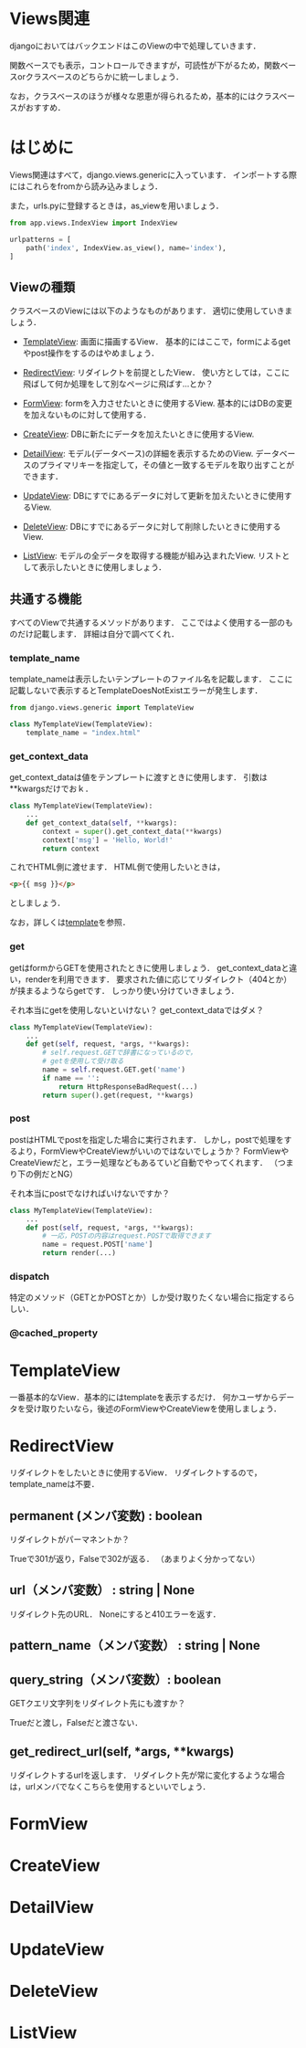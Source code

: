 # Views関連

djangoにおいてはバックエンドはこのViewの中で処理していきます．

関数ベースでも表示，コントロールできますが，可読性が下がるため，関数ベースorクラスベースのどちらかに統一しましょう．

なお，クラスベースのほうが様々な恩恵が得られるため，基本的にはクラスベースがおすすめ．

# はじめに
Views関連はすべて，django.views.genericに入っています．
インポートする際にはこれらをfromから読み込みましょう．

また，urls.pyに登録するときは，as_viewを用いましょう．
```python
from app.views.IndexView import IndexView

urlpatterns = [
    path('index', IndexView.as_view(), name='index'),
]
```

## Viewの種類
クラスベースのViewには以下のようなものがあります．
適切に使用していきましょう．

- [TemplateView](#TemplateView): 
画面に描画するView．
基本的にはここで，formによるgetやpost操作をするのはやめましょう．

- [RedirectView](#RedirectView): 
リダイレクトを前提としたView．
使い方としては，ここに飛ばして何か処理をして別なページに飛ばす...とか？

- [FormView](#FormView):
formを入力させたいときに使用するView.
基本的にはDBの変更を加えないものに対して使用する．

- [CreateView](#CreateView):
DBに新たにデータを加えたいときに使用するView.

- [DetailView](#DetailView):
モデル(データベース)の詳細を表示するためのView.
データベースのプライマリキーを指定して，その値と一致するモデルを取り出すことができます．

- [UpdateView](#UpdateView):
DBにすでにあるデータに対して更新を加えたいときに使用するView.

- [DeleteView](#DeleteView):
DBにすでにあるデータに対して削除したいときに使用するView.

- [ListView](#ListView):
モデルの全データを取得する機能が組み込まれたView.
リストとして表示したいときに使用しましょう．

## 共通する機能
すべてのViewで共通するメソッドがあります．
ここではよく使用する一部のものだけ記載します．
詳細は自分で調べてくれ．

### template_name
template_nameは表示したいテンプレートのファイル名を記載します．
ここに記載しないで表示するとTemplateDoesNotExistエラーが発生します．

```python
from django.views.generic import TemplateView

class MyTemplateView(TemplateView):
    template_name = "index.html"
```

### get_context_data
get_context_dataは値をテンプレートに渡すときに使用します．
引数は**kwargsだけでおｋ．
```python
class MyTemplateView(TemplateView):
    ...
    def get_context_data(self, **kwargs):
        context = super().get_context_data(**kwargs)
        context['msg'] = 'Hello, World!'
        return context
```
これでHTML側に渡せます．
HTML側で使用したいときは，
```HTML
<p>{{ msg }}</p>
```
としましょう．

なお，詳しくは[template](django/03_template.html)を参照．

### get
getはformからGETを使用されたときに使用しましょう．
get_context_dataと違い，renderを利用できます．
要求された値に応じてリダイレクト（404とか）が挟まるようならgetです．
しっかり使い分けていきましょう．

それ本当にgetを使用しないといけない？
get_context_dataではダメ？

```python
class MyTemplateView(TemplateView):
    ...
    def get(self, request, *args, **kwargs):
        # self.request.GETで辞書になっているので，
        # getを使用して受け取る
        name = self.request.GET.get('name')
        if name == '':
            return HttpResponseBadRequest(...)
        return super().get(request, **kwargs)
```

### post
postはHTMLでpostを指定した場合に実行されます．
しかし，postで処理をするより，FormViewやCreateViewがいいのではないでしょうか？
FormViewやCreateViewだと，エラー処理などもあるていど自動でやってくれます．
（つまり下の例だとNG）

それ本当にpostでなければいけないですか？

```python
class MyTemplateView(TemplateView):
    ...
    def post(self, request, *args, **kwargs):
        # 一応，POSTの内容はrequest.POSTで取得できます
        name = request.POST['name']
        return render(...)
```

### dispatch
特定のメソッド（GETとかPOSTとか）しか受け取りたくない場合に指定するらしい．

### @cached_property

# TemplateView
一番基本的なView．基本的にはtemplateを表示するだけ．
何かユーザからデータを受け取りたいなら，後述のFormViewやCreateViewを使用しましょう．

# RedirectView
リダイレクトをしたいときに使用するView．
リダイレクトするので，template_nameは不要．

## permanent (メンバ変数) : boolean
リダイレクトがパーマネントか？

Trueで301が返り，Falseで302が返る．
（あまりよく分かってない）

## url（メンバ変数） : string | None
リダイレクト先のURL．
Noneにすると410エラーを返す．

## pattern_name（メンバ変数） : string | None
## query_string（メンバ変数）: boolean
GETクエリ文字列をリダイレクト先にも渡すか？

Trueだと渡し，Falseだと渡さない．


## get_redirect_url(self, *args, **kwargs)
リダイレクトするurlを返します．
リダイレクト先が常に変化するような場合は，urlメンバでなくこちらを使用するといいでしょう．


# FormView
# CreateView
# DetailView
# UpdateView
# DeleteView
# ListView